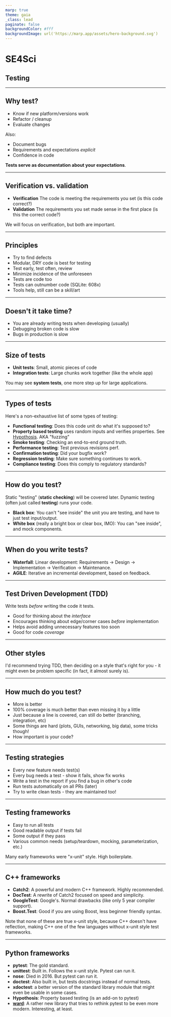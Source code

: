 ```yaml
---
marp: true
theme: gaia
_class: lead
paginate: false
backgroundColor: #fff
backgroundImage: url('https://marp.app/assets/hero-background.svg')
---
```


# SE4Sci

## Testing

---

## Why test?

- Know if new platform/versions work
- Refactor / cleanup
- Evaluate changes

Also:

- Document bugs
- Requirements and expectations _explicit_
- Confidence in code

**Tests serve as  documentation about your expectations**.

---

## Verification vs. validation


* **Verification** The code is meeting the requirements you set (is this code correct?)
* **Validation** The requirements you set made sense in the first place (is this the correct code?)


We will focus on verification, but both are important.

---

## Principles

- Try to find defects
- Modular, DRY code is best for testing
- Test early, test often, review
- Minimize incidence of the unforeseen
- Tests are code too
- Tests can outnumber code (SQLite: 608x)
- Tools help, still can be a skill/art


---

## Doesn't it take time?

- You are already writing tests when developing (usually)
- Debugging broken code is slow
- Bugs in production is slow


---

## Size of tests

- **Unit tests**: Small, atomic pieces of code
- **Integration tests**: Large chunks work together (like the whole app)

You may see **system tests**, one more step up for large applications.

---

## Types of tests

Here's a non-exhaustive list of some types of testing:

- **Functional testing**: Does this code unit do what it's supposed to?
- **Property based testing** uses random inputs and verifies properties. See [Hypothosis](https://hypothesis.readthedocs.io/en/latest/). AKA "fuzzing"
- **Smoke testing**: Checking an end-to-end ground truth.
- **Performance testing**: Test previous revisions perf.
- **Confirmation testing**: Did your bugfix work?
- **Regression testing**: Make sure something continues to work.
- **Compliance testing**: Does this comply to regulatory standards?

---

## How do you test?

Static "testing" (**static checking**) will be covered later. Dynamic testing (often just called **testing**) runs your code.

- **Black box**: You can't "see inside" the unit you are testing, and have to just test input/output.
- **White box** (really a bright box or clear box, IMO): You can "see inside", and mock components.

---


## When do you write tests?

- **Waterfall**: Linear development: Requirements -> Design -> Implementation -> Verification -> Maintenance.
- **AGILE**: Iterative an incremental development, based on feedback.

---

## Test Driven Development (TDD)

Write tests _before_ writing the code it tests.

- Good for thinking about the _interface_
- Encourages thinking about edge/corner cases _before_ implementation
- Helps avoid adding unnecessary features too soon
- Good for code _coverage_

---

## Other styles

I'd recommend trying TDD, then deciding on a style that's right for you - it might even be problem specific (in fact, it almost surely is).


---

## How much do you test?

- More is better
- 100% coverage is much better than even missing it by a little
- Just because a line is covered, can still do better (branching, integration, etc)
- Some things are hard (plots, GUIs, networking, big data), some tricks though!
- How important is your code?

---

## Testing strategies

- Every new feature needs test(s)
- Every bug needs a test - show it fails, show fix works
- Write a test in the report if you find a bug in other's code
- Run tests automatically on all PRs (later)
- Try to write clean tests - they are maintained too!

---

## Testing frameworks

- Easy to run all tests
- Good readable output if tests fail
- Some output if they pass
- Various common needs (setup/teardown, mocking, parameterization, etc.)

Many early frameworks were "x-unit" style. High boilerplate.


---

## C++ frameworks 

- **Catch2**: A powerful and modern C++ framework. Highly recommended.
- **DocTest**: A rewrite of Catch2 focused on speed and simplicity.
- **GoogleTest**: Google's. Normal drawbacks (like only 5 year compiler support).
- **Boost.Test**: Good if you are using Boost, less beginner friendly syntax.

Note that none of these are true x-unit style, because C++ doesn't have reflection, making C++ one of the few languages without x-unit style test frameworks.

---

## Python frameworks

- **pytest**: The gold standard.
- **unittest**: Built in. Follows the x-unit style. Pytest can run it.
- **nose**: Died in 2016. But pytest can run it.
- **doctest**: Also built in, but tests docstrings instead of normal tests.
- **xdoctest**: a better version of the standard library module that might even be usable in some cases.
- **Hypothosis**: Property based testing (is an add-on to pytest)
- [**ward**](https://github.com/darrenburns/ward): A rather new library that
  tries to rethink pytest to be even more modern. Interesting, at least.

